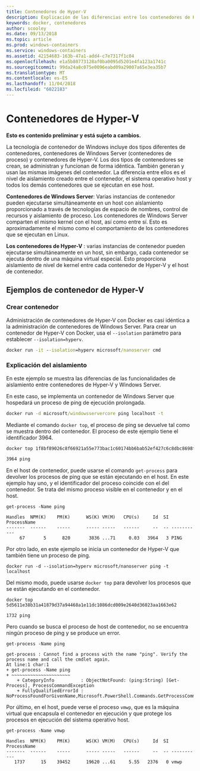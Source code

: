 ```yaml
---
title: Contenedores de Hyper-V
description: Explicación de las diferencias entre los contenedores de Hyper-V contenedores de proceso cuales.
keywords: docker, contenedores
author: scooley
ms.date: 09/13/2018
ms.topic: article
ms.prod: windows-containers
ms.service: windows-containers
ms.assetid: 42154683-163b-47a1-add4-c7e7317f1c04
ms.openlocfilehash: e1a5b80773128af0ba0095d5201e4fa123a1741c
ms.sourcegitcommit: 99da24a8c075e0096eabd09a29007a65e3ea35b7
ms.translationtype: MT
ms.contentlocale: es-ES
ms.lasthandoff: 11/04/2018
ms.locfileid: "6022183"
---
```

# <a name="hyper-v-containers"></a>Contenedores de Hyper-V

**Esto es contenido preliminar y está sujeto a cambios.** 

La tecnología de contenedor de Windows incluye dos tipos diferentes de contenedores, contenedores de Windows Server (contenedores de proceso) y contenedores de Hyper-V. Los dos tipos de contenedores se crean, se administran y funcionan de forma idéntica. También generan y usan las mismas imágenes del contenedor. La diferencia entre ellos es el nivel de aislamiento creado entre el contenedor, el sistema operativo host y todos los demás contenedores que se ejecutan en ese host.

**Contenedores de Windows Server**: Varias instancias de contenedor pueden ejecutarse simultáneamente en un host con aislamiento proporcionado a través de tecnologías de espacio de nombres, control de recursos y aislamiento de proceso.  Los contenedores de Windows Server comparten el mismo kernel con el host, así como entre sí.  Esto es aproximadamente el mismo como el comportamiento de los contenedores que se ejecutan en Linux.

**Los contenedores de Hyper-V** : varias instancias de contenedor pueden ejecutarse simultáneamente en un host, sin embargo, cada contenedor se ejecuta dentro de una máquina virtual especial. Esto proporciona aislamiento de nivel de kernel entre cada contenedor de Hyper-V y el host de contenedor.

## <a name="hyper-v-container-examples"></a>Ejemplos de contenedor de Hyper-V

### <a name="create-container"></a>Crear contenedor

Administración de contenedores de Hyper-V con Docker es casi idéntica a la administración de contenedores de Windows Server. Para crear un contenedor de Hyper-V con Docker, usa el `--isolation` parámetro para establecer `--isolation=hyperv`.

``` cmd
docker run -it --isolation=hyperv microsoft/nanoserver cmd
```

### <a name="isolation-explanation"></a>Explicación del aislamiento

En este ejemplo se muestra las diferencias de las funcionalidades de aislamiento entre contenedores de Hyper-V y Windows Server. 

En este caso, se implementa un contenedor de Windows Server que hospedará un proceso de ping de ejecución prolongada.

``` cmd
docker run -d microsoft/windowsservercore ping localhost -t
```

Mediante el comando `docker top`, el proceso de ping se devuelve tal como se muestra dentro del contenedor. El proceso de este ejemplo tiene el identificador 3964.

``` cmd
docker top 1f8bf89026c8f66921a55e773bac1c60174bb6bab52ef427c6c8dbc8698f9d7a

3964 ping
```

En el host de contenedor, puede usarse el comando `get-process` para devolver los procesos de ping que se están ejecutando en el host. En este ejemplo hay uno, y el identificador del proceso coincide con el del contenedor. Se trata del mismo proceso visible en el contenedor y en el host.

```
get-process -Name ping

Handles  NPM(K)    PM(K)      WS(K) VM(M)   CPU(s)     Id  SI ProcessName
-------  ------    -----      ----- -----   ------     --  -- -----------
     67       5      820       3836 ...71     0.03   3964   3 PING
```

Por otro lado, en este ejemplo se inicia un contenedor de Hyper-V que también tiene un proceso de ping. 

```
docker run -d --isolation=hyperv microsoft/nanoserver ping -t localhost
```

Del mismo modo, puede usarse `docker top` para devolver los procesos que se están ejecutando en el contenedor.

```
docker top 5d5611e38b31a41879d37a94468a1e11dc1086dcd009e2640d36023aa1663e62

1732 ping
```

Pero cuando se busca el proceso de host de contenedor, no se encuentra ningún proceso de ping y se produce un error.

```
get-process -Name ping

get-process : Cannot find a process with the name "ping". Verify the process name and call the cmdlet again.
At line:1 char:1
+ get-process -Name ping
+ ~~~~~~~~~~~~~~~~~~~~~~
    + CategoryInfo          : ObjectNotFound: (ping:String) [Get-Process], ProcessCommandException
    + FullyQualifiedErrorId : NoProcessFoundForGivenName,Microsoft.PowerShell.Commands.GetProcessCommand
```

Por último, en el host, puede verse el proceso `vmwp`, que es la máquina virtual que encapsula el contenedor en ejecución y que protege los procesos en ejecución del sistema operativo host.

```
get-process -Name vmwp

Handles  NPM(K)    PM(K)      WS(K) VM(M)   CPU(s)     Id  SI ProcessName
-------  ------    -----      ----- -----   ------     --  -- -----------
   1737      15    39452      19620 ...61     5.55   2376   0 vmwp
```

